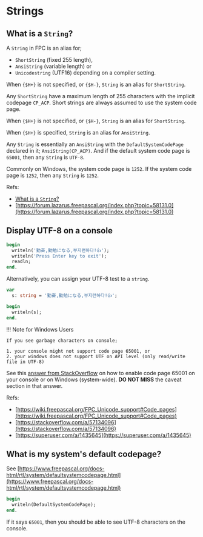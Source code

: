 # Strings

## What is a `String`?

A `String` in FPC is an alias for;

- `ShortString` (fixed 255 length),
- `AnsiString` (variable length) or
- `Unicodestring` (UTF16) depending on a compiler setting.

When `{$H+}` is not specified, or `{$H-}`, `String` is an alias for `ShortString`.

Any `ShortString` have a maximum length of 255 characters with the implicit codepage `CP_ACP`. Short strings are always assumed to use the system code page.

When `{$H+}` is not specified, or `{$H-}`, `String` is an alias for `ShortString`.

When `{$H+}` is specified, `String` is an alias for `AnsiString`.

Any `String` is essentially an `AnsiString` with the `DefaultSystemCodePage` declared in it; `AnsiString(CP_ACP)`. And if the default system code page is `65001`, then any `String` is `UTF-8`. 

Commonly on Windows, the system code page is `1252`. If the system code page is `1252`, then any `String` is `1252`.

   Refs:

   - [What is a `String`?](https://wiki.freepascal.org/String)
   - [https://forum.lazarus.freepascal.org/index.php?topic=58131.0](https://forum.lazarus.freepascal.org/index.php?topic=58131.0)


## Display UTF-8 on a console

```pascal
begin
  writeln('勤奋,勤勉になる,부지런하다!👍');
  writeln('Press Enter key to exit');
  readln;
end.                                 
```

Alternatively, you can assign your UTF-8 test to a `string`.

```pascal
var
  s: string = '勤奋,勤勉になる,부지런하다!👍';

begin
  writeln(s);
end.                        
```

!!! Note for Windows Users

    If you see garbage characters on console;
    
    1. your console might not support code page 65001, or
    2. your windows does not support UTF on API level (only read/write file in UTF-8)
   
   See this [answer from StackOverflow](https://stackoverflow.com/a/57134096) on how to enable code page 65001 on your console or on Windows (system-wide). **DO NOT MISS** the caveat section in that answer.

   Refs:

   - [https://wiki.freepascal.org/FPC_Unicode_support#Code_pages](https://wiki.freepascal.org/FPC_Unicode_support#Code_pages)
   - [https://stackoverflow.com/a/57134096](https://stackoverflow.com/a/57134096)
   - [https://superuser.com/a/1435645](https://superuser.com/a/1435645)


## What is my system's default codepage?

See [https://www.freepascal.org/docs-html/rtl/system/defaultsystemcodepage.html](https://www.freepascal.org/docs-html/rtl/system/defaultsystemcodepage.html)

```pascal
begin
  writeln(DefaultSystemCodePage); 
end.                                 
```

If it says `65001`, then you should be able to see UTF-8 characters on the console.